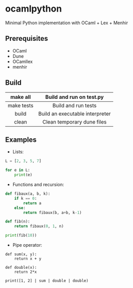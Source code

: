 # ocamlpython
Minimal Python implementation with OCaml + Lex + Menhir

## Prerequisites
- OCaml
- Dune
- OCamllex
- menhir

## Build

| make all | Build and run on test.py |
|:---:|:---:|
| make tests | Build and run tests |
| build | Build an executable interpreter |
| clean | Clean temporary dune files |

## Examples

- Lists: 
```python
L = [2, 3, 5, 7]

for e in L:
    print(e)
```

- Functions and recursion:
```python
def fibaux(a, b, k):
    if k == 0:
        return a
    else:
        return fibaux(b, a+b, k-1)

def fib(n):
    return fibaux(0, 1, n)

print(fib(10))
```

- Pipe operator:
```
def sum(x, y):
    return x + y

def double(x):
    return 2*x

print([1, 2] | sum | double | double)
```